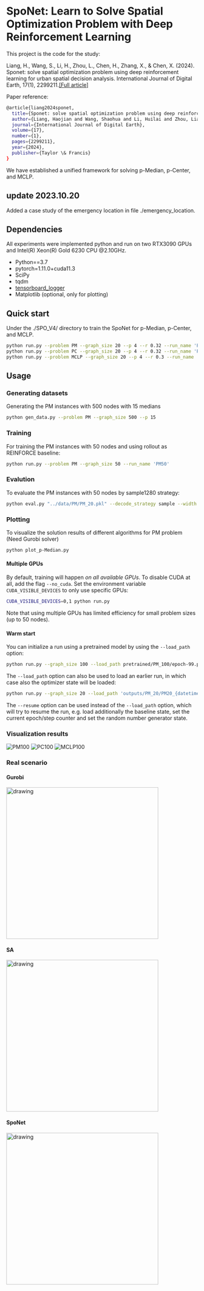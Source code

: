 # SpoNet: Learn to Solve Spatial Optimization Problem with Deep Reinforcement Learning
This project is the code for the study: 

Liang, H., Wang, S., Li, H., Zhou, L., Chen, H., Zhang, X., & Chen, X. (2024). Sponet: solve spatial optimization problem using deep reinforcement learning for urban spatial decision analysis. International Journal of Digital Earth, 17(1), 2299211.[[Full article]](https://www.tandfonline.com/doi/full/10.1080/17538947.2023.2299211)

Paper reference:
```bash
@article{liang2024sponet,
  title={Sponet: solve spatial optimization problem using deep reinforcement learning for urban spatial decision analysis},
  author={Liang, Haojian and Wang, Shaohua and Li, Huilai and Zhou, Liang and Chen, Hechang and Zhang, Xueyan and Chen, Xu},
  journal={International Journal of Digital Earth},
  volume={17},
  number={1},
  pages={2299211},
  year={2024},
  publisher={Taylor \& Francis}
}
```

We have established a unified framework for solving p-Median, p-Center, and MCLP.

## update 2023.10.20
Added a case study of the emergency location in file ./emergency_location.

## Dependencies
All experiments were implemented python and run on two RTX3090 GPUs and Intel(R) Xeon(R) Gold 6230 CPU @2.10GHz. 

* Python==3.7
* pytorch=1.11.0+cuda11.3
* SciPy
* tqdm
* [tensorboard_logger](https://github.com/TeamHG-Memex/tensorboard_logger)
* Matplotlib (optional, only for plotting)

## Quick start
Under the ./SPO_V4/ directory to train the SpoNet for p-Median, p-Center, and MCLP.
```bash
python run.py --problem PM --graph_size 20 --p 4 --r 0.32 --run_name 'PM20'
python run.py --problem PC --graph_size 20 --p 4 --r 0.32 --run_name 'PC20'
python run.py --problem MCLP --graph_size 20 --p 4 --r 0.3 --run_name 'MCLP20'
```
## Usage
### Generating datasets
Generating the PM instances with 500 nodes with 15 medians
```bash
python gen_data.py --problem PM --graph_size 500 --p 15
```

### Training
For training the PM instances with 50 nodes and using rollout as REINFORCE baseline:
```bash
python run.py --problem PM --graph_size 50 --run_name 'PM50'
```
### Evalution
To evaluate the PM instances with 50 nodes by sample1280 strategy:
```bash
python eval.py "../data/PM/PM_20.pkl" --decode_strategy sample --width 1280
```

### Plotting
To visualize the solution results of different algorithms for PM problem (Need Gurobi solver)
```bash
python plot_p-Median.py 
```

#### Multiple GPUs
By default, training will happen *on all available GPUs*. To disable CUDA at all, add the flag `--no_cuda`. 
Set the environment variable `CUDA_VISIBLE_DEVICES` to only use specific GPUs:
```bash
CUDA_VISIBLE_DEVICES=0,1 python run.py 
```
Note that using multiple GPUs has limited efficiency for small problem sizes (up to 50 nodes).

#### Warm start
You can initialize a run using a pretrained model by using the `--load_path` option:
```bash
python run.py --graph_size 100 --load_path pretrained/PM_100/epoch-99.pt
```

The `--load_path` option can also be used to load an earlier run, in which case also the optimizer state will be loaded:
```bash
python run.py --graph_size 20 --load_path 'outputs/PM_20/PM20_{datetime}/epoch-0.pt'
```

The `--resume` option can be used instead of the `--load_path` option, which will try to resume the run, e.g. load additionally the baseline state, set the current epoch/step counter and set the random number generator state.

### Visualization results

![PM100](image/pm_100_15.jpg)
![PC100](image/pc_100_15.jpg)
![MCLP100](image/mclp_100_15.jpg)

### Real scenario
#### Gurobi
<img src="./image/Gurobi.png" alt="drawing" width="400px"/>

#### SA
<img src="./image/SA.png" alt="drawing" width="400px"/>

#### SpoNet
<img src="./image/SpoNet.png" alt="drawing" width="400px"/>
